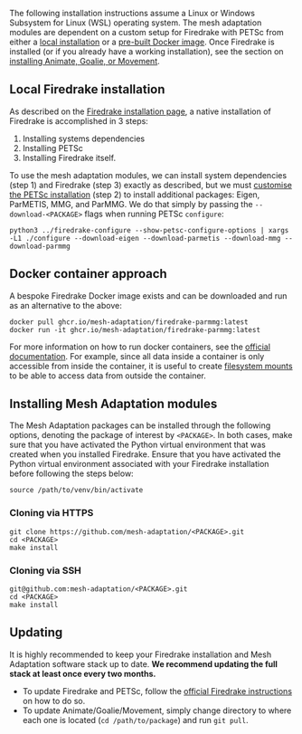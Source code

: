 The following installation instructions assume a Linux or Windows Subsystem for Linux (WSL) operating system.
The mesh adaptation modules are dependent on a custom setup for Firedrake with PETSc from either a [local installation](#local-firedrake-installation) or a [pre-built Docker image](#installing-firedrake-via-docker-image).
Once Firedrake is installed (or if you already have a working installation), see the section on [installing Animate, Goalie, or Movement](#installing-animate-goalie-or-movement).

## Local Firedrake installation

As described on the [Firedrake installation page](https://www.firedrakeproject.org/install.html#), a native installation of Firedrake is accomplished in 3 steps:
1. Installing systems dependencies
2. Installing PETSc
3. Installing Firedrake itself.

To use the mesh adaptation modules, we can install system dependencies (step 1) and Firedrake (step 3) exactly as described, but we must [customise the PETSc installation](https://www.firedrakeproject.org/install.html#id29) (step 2) to install additional packages: Eigen, ParMETIS, MMG, and ParMMG. We do that simply by passing the `--download-<PACKAGE>` flags when running PETSc `configure`:
```
python3 ../firedrake-configure --show-petsc-configure-options | xargs -L1 ./configure --download-eigen --download-parmetis --download-mmg --download-parmmg
```

## Docker container approach

A bespoke Firedrake Docker image exists and can be downloaded and run as an alternative to the above:
```
docker pull ghcr.io/mesh-adaptation/firedrake-parmmg:latest
docker run -it ghcr.io/mesh-adaptation/firedrake-parmmg:latest
```

For more information on how to run docker containers, see the [official documentation](https://docs.docker.com/engine/containers/run/). For example, since all data inside a container is only accessible from inside the container, it is useful to create [filesystem mounts](https://docs.docker.com/engine/containers/run/#filesystem-mounts) to be able to access data from outside the container.

## Installing Mesh Adaptation modules

The Mesh Adaptation packages can be installed through the following options, denoting the package of interest by `<PACKAGE>`.
In both cases, make sure that you have activated the Python virtual environment that was created when you installed Firedrake.
Ensure that you have activated the Python virtual environment associated with your Firedrake installation before following the steps below:
```
source /path/to/venv/bin/activate
```

### Cloning via HTTPS

```
git clone https://github.com/mesh-adaptation/<PACKAGE>.git
cd <PACKAGE>
make install
```

### Cloning via SSH

```
git@github.com:mesh-adaptation/<PACKAGE>.git
cd <PACKAGE>
make install
```

## Updating

It is highly recommended to keep your Firedrake installation and Mesh Adaptation software stack up to date.
**We recommend updating the full stack at least once every two months.**

* To update Firedrake and PETSc, follow the [official Firedrake instructions](https://www.firedrakeproject.org/install.html#updating-firedrake) on how to do so.
* To update Animate/Goalie/Movement, simply change directory to where each one is located (`cd /path/to/package`) and run `git pull`.
